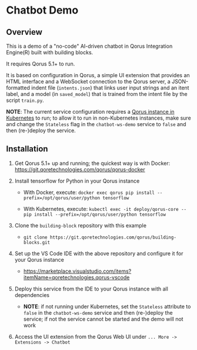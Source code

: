 # Chatbot Demo

## Overview

This is a demo of a "no-code" AI-driven chatbot in Qorus Integration Engine(R) built with building blocks.

It requires Qorus 5.1+ to run.

It is based on configuration in Qorus, a simple UI extension that provides an HTML interface and a WebSocket
connection to the Qorus server, a JSON-formatted indent file (`intents.json`) that links user input strings and
an itent label, and a model (in `saved_model`) that is trained from the intent file by the script `train.py`.

**NOTE**: The current service configuration requires a [Qorus instance in Kubernetes](https://git.qoretechnologies.com/qorus/qorus-kubernetes/-/tree/master/kubernetes) to run; to allow it to run
in non-Kubernetes instances, make sure and change the `Stateless` flag in the `chatbot-ws-demo` service to `false`
and then (re-)deploy the service.
## Installation

1. Get Qorus 5.1+ up and running; the quickest way is with Docker: https://git.qoretechnologies.com/qorus/qorus-docker
2. Install tensorflow for Python in your Qorus instance
   - With Docker, execute:
`docker exec qorus pip install --prefix=/opt/qorus/user/python tensorflow`

   - With Kubernetes, execute:
`kubectl exec -it deploy/qorus-core -- pip install --prefix=/opt/qorus/user/python tensorflow`

3. Clone the `building-block` repository with this example
   - `git clone https://git.qoretechnologies.com/qorus/building-blocks.git`
4. Set up the VS Code IDE with the above repository and configure it for your Qorus instance
   - https://marketplace.visualstudio.com/items?itemName=qoretechnologies.qorus-vscode
5. Deploy this service from the IDE to your Qorus instance with all dependencies
   - **NOTE**: if not running under Kubernetes, set the `Stateless` attribute to `false` in the `chatbot-ws-demo` service and then (re-)deploy the service; if not the service cannot be started and the demo will not work
6. Access the UI extension from the Qorus Web UI under `... More -> Extensions -> Chatbot`